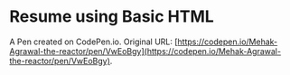 # Resume using Basic HTML

A Pen created on CodePen.io. Original URL: [https://codepen.io/Mehak-Agrawal-the-reactor/pen/VwEoBgy](https://codepen.io/Mehak-Agrawal-the-reactor/pen/VwEoBgy).

